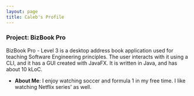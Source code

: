 ```yaml
---
layout: page
title: Caleb's Profile
---
```


### Project: BizBook Pro

BizBook Pro - Level 3 is a desktop address book application used for teaching Software Engineering principles. The user interacts with it using a CLI, and it has a GUI created with JavaFX. It is written in Java, and has about 10 kLoC.

* **About Me**: I enjoy watching soccer and formula 1 in my free time. I like watching Netflix series' as well.